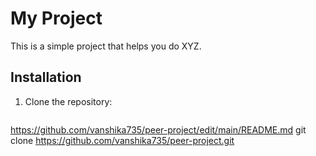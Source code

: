 # My Project

This is a simple project that helps you do XYZ.

## Installation

1. Clone the repository:
   ```bash
https://github.com/vanshika735/peer-project/edit/main/README.md
git clone https://github.com/vanshika735/peer-project.git

